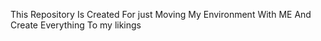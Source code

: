 This Repository Is Created For just Moving My Environment With ME And Create Everything To my likings
